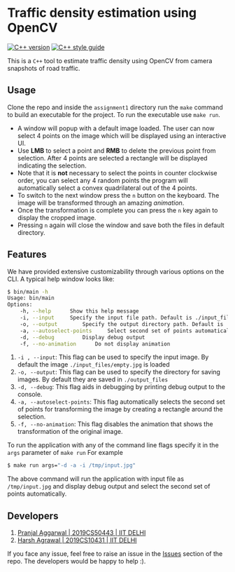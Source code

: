 # Traffic density estimation using OpenCV
[![C++ version][c++-image]][c++-wiki]
[![C++ style guide][gts-image]][gts-url]


This is a `C++` tool to estimate traffic density using OpenCV from camera snapshots of road traffic.

## Usage

Clone the repo and inside the `assignment1` directory run the `make` command to build an executable for the project. To run the executable use `make run`.
- A window will popup with a default image loaded. The user can now select 4 points on the image which will be displayed using an interactive UI. 
- Use **LMB** to select a point and **RMB** to delete the previous point from selection. After 4 points are selected a rectangle will be displayed indicating the selection. 
- Note that it is **not** necessary to select the points in counter clockwise order, you can select any 4 random points the program will automatically select a convex quadrilateral out of the 4 points.
- To switch to the next window press the `n` button on the keyboard. The image will be transformed through an amazing *animation*. 
- Once the transformation is complete you can press the `n` key again to display the cropped image. 
- Pressing `n` again will close the window and save both the files in default directory.

## Features

We have provided extensive customizability through various options on the CLI. A typical help window looks like:

```bash
$ bin/main -h
Usage: bin/main
Options:
	-h, --help		Show this help message
	-i, --input		Specify the input file path. Default is ./input_files/empty.jpg
	-o, --output		Specify the output directory path. Default is ./output_files
	-a, --autoselect-points 	Select second set of points automatically
	-d, --debug 		Display debug output
	-f, --no-animation 		Do not display animation


```

1. `-i , --input`: This flag can be used to specify the input image. By default the image `./input_files/empty.jpg` is loaded
2. `-o, --output`: This flag can be used to specify the directory for saving images. By default they are saved in `./output_files`
3. `-d, --debug`: This flag aids in debugging by printing debug output to the console.
4. `-a, --autoselect-points`: This flag automatically selects the second set of points for transforming the image by creating a rectangle around the selection.
5. `-f, --no-animation`: This flag disables the animation that shows the transformation of the original image.

To run the application with any of the command line flags specify it in the `args` parameter of `make run`
For example 
```bash
$ make run args="-d -a -i /tmp/input.jpg"
```
The above command will run the application with input file as `/tmp/input.jpg` and display debug output and select the second set of points automatically.

## Developers

1. [Pranjal Aggarwal | 2019CS50443 | IIT DELHI](http://github.com/pranjal2041/)
2. [Harsh Agrawal | 2019CS10431 | IIT DELHI](http://github.com/Harsh14901/)

If you face any issue, feel free to raise an issue in the [Issues](https://github.com/Pranjal2041/COP290/issues) section of the repo. The developers would be happy to help :).

[gts-image]: https://img.shields.io/badge/code%20style-google-blueviolet.svg
[gts-url]: https://google.github.io/styleguide/cppguide.html
[c++-image]: https://img.shields.io/badge/c%2B%2B-17-blue
[c++-wiki]: https://en.wikipedia.org/wiki/C%2B%2B17
